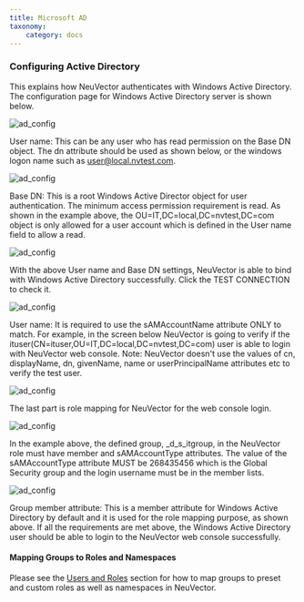 ```yaml
---
title: Microsoft AD
taxonomy:
    category: docs
---
```


### Configuring Active Directory

This explains how NeuVector authenticates with Windows Active Directory.
The configuration page for Windows Active Directory server is shown below.

![ad_config](/img/08.integration/03.msad/ad1.png)

User name: This can be any user who has read permission on the Base DN object. The dn attribute should be used as shown below, or the windows logon name such as user@local.nvtest.com.

![ad_config](/img/08.integration/03.msad/ad2.png)

Base DN: This is a root Windows Active Director object for user authentication. The minimum access permission requirement is read. As shown in the example above, the OU=IT,DC=local,DC=nvtest,DC=com object is only allowed for a user account which is defined in the User name field to allow a read.

![ad_config](/img/08.integration/03.msad/ad3.png)

With the above User name and Base DN settings, NeuVector is able to bind with Windows Active Directory successfully. Click the TEST CONNECTION to check it.

![ad_config](/img/08.integration/03.msad/ad4.png)

User name: It is required to use the sAMAccountName attribute ONLY to match. For example, in the screen below NeuVector is going to verify if the ituser(CN=ituser,OU=IT,DC=local,DC=nvtest,DC=com) user is able to login with NeuVector web console.
Note: NeuVector doesn't use the values of cn, displayName, dn, givenName, name or userPrincipalName attributes etc to verify the test user.

![ad_config](/img/08.integration/03.msad/ad5.png)

The last part is role mapping for NeuVector for the web console login.

![ad_config](/img/08.integration/03.msad/ad6.png)

In the example above, the defined group, _d_s_itgroup,  in the NeuVector role must have member and sAMAccountType attributes. The value of the sAMAccountType attribute MUST be 268435456 which is the Global Security group and the login username must be in the member lists.

![ad_config](/img/08.integration/03.msad/ad7.png)

Group member attribute: This is a member attribute for Windows Active Directory by default and it is used for the role mapping purpose, as shown above.
If all the requirements are met above, the Windows Active Directory user should be able to login to the NeuVector web console successfully.

#### Mapping Groups to Roles and Namespaces
Please see the [Users and Roles](/configuration/users#mapping-groups-to-roles-and-namespaces) section for how to map groups to preset and custom roles as well as namespaces in NeuVector.
